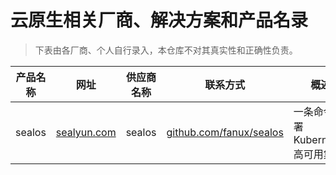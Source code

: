 # 云原生相关厂商、解决方案和产品名录

> 下表由各厂商、个人自行录入，本仓库不对其真实性和正确性负责。

|产品名称|网址|供应商名称|联系方式|概述|
|---|---|---|---|---|
|sealos|[sealyun.com](https://sealyun.com)|sealos|[github.com/fanux/sealos](https://github.com/fanux/sealos)|一条命令部署 Kubernetes 高可用集群|

